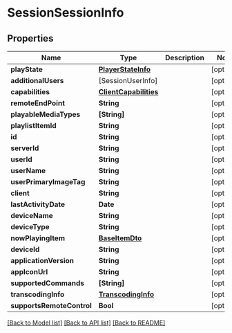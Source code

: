 # SessionSessionInfo

## Properties
Name | Type | Description | Notes
------------ | ------------- | ------------- | -------------
**playState** | [**PlayerStateInfo**](PlayerStateInfo.md) |  | [optional] 
**additionalUsers** | [SessionUserInfo] |  | [optional] 
**capabilities** | [**ClientCapabilities**](ClientCapabilities.md) |  | [optional] 
**remoteEndPoint** | **String** |  | [optional] 
**playableMediaTypes** | **[String]** |  | [optional] 
**playlistItemId** | **String** |  | [optional] 
**id** | **String** |  | [optional] 
**serverId** | **String** |  | [optional] 
**userId** | **String** |  | [optional] 
**userName** | **String** |  | [optional] 
**userPrimaryImageTag** | **String** |  | [optional] 
**client** | **String** |  | [optional] 
**lastActivityDate** | **Date** |  | [optional] 
**deviceName** | **String** |  | [optional] 
**deviceType** | **String** |  | [optional] 
**nowPlayingItem** | [**BaseItemDto**](BaseItemDto.md) |  | [optional] 
**deviceId** | **String** |  | [optional] 
**applicationVersion** | **String** |  | [optional] 
**appIconUrl** | **String** |  | [optional] 
**supportedCommands** | **[String]** |  | [optional] 
**transcodingInfo** | [**TranscodingInfo**](TranscodingInfo.md) |  | [optional] 
**supportsRemoteControl** | **Bool** |  | [optional] 

[[Back to Model list]](../README.md#documentation-for-models) [[Back to API list]](../README.md#documentation-for-api-endpoints) [[Back to README]](../README.md)


